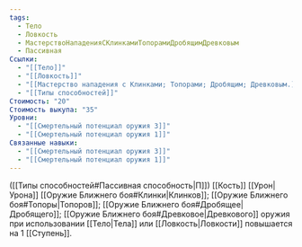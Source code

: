 ```yaml
---
tags:
  - Тело
  - Ловкость
  - МастерствоНападенияСКлинкамиТопорамиДробящимДревковым
  - Пассивная
Ссылки:
  - "[[Тело]]"
  - "[[Ловкость]]"
  - "[[Мастерство нападения с Клинками; Топорами; Дробящим; Древковым.]]"
  - "[[Типы способностей]]"
Стоимость: "20"
Стоимость выкупа: "35"
Уровни:
  - "[[Смертельный потенциал оружия 3]]"
  - "[[Смертельный потенциал оружия 1]]"
Связанные навыки:
  - "[[Смертельный потенциал оружия 3]]"
  - "[[Смертельный потенциал оружия 1]]"
---
```

([[Типы способностей#Пассивная способность|П]]) [[Кость]] [[Урон|Урона]] [[Оружие Ближнего боя#Клинки|Клинков]]; [[Оружие Ближнего боя#Топоры|Топоров]]; [[Оружие Ближнего боя#Дробящее|Дробящего]]; [[Оружие Ближнего боя#Древковое|Древкового]] оружия при использовании [[Тело|Тела]] или [[Ловкость|Ловкости]] повышается на 1 [[Ступень]]. 